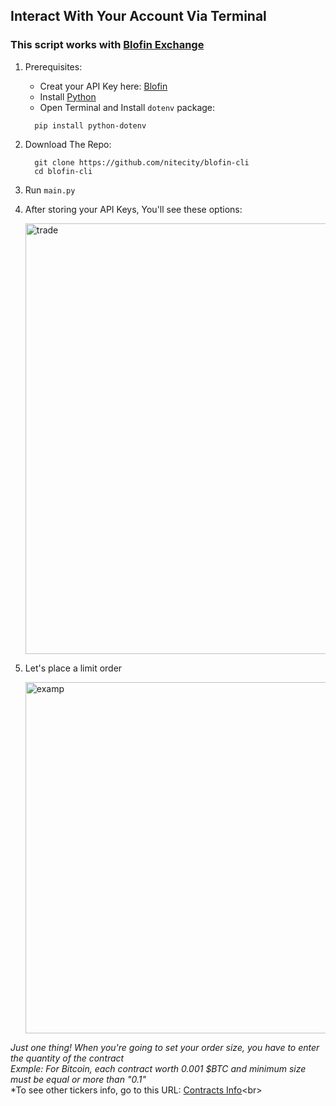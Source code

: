 ## Interact With Your Account Via Terminal

### This script works with [Blofin Exchange](https://blofin.com)

1. Prerequisites:
    - Creat your API Key here: [Blofin](https://blofin.com/account/apis)
    - Install [Python](https://www.python.org/downloads/)
    - Open Terminal and Install ``dotenv`` package:


    ```
      pip install python-dotenv
    ```
2. Download The Repo:

    ```
      git clone https://github.com/nitecity/blofin-cli
      cd blofin-cli
    ```

3. Run `main.py`
4. After storing your API Keys, You'll see these options:

    <img width="689" alt="trade" src="https://github.com/user-attachments/assets/351729fc-440c-4426-b7e1-cafb970b2edf" />

5. Let's place a limit order

    <img width="562" alt="examp" src="https://github.com/user-attachments/assets/106aec56-8eb4-4b80-8c1f-526a675028b3" />


  

*Just one thing! When you're going to set your order size, you have to enter the quantity of the contract*<br>
*Exmple: For Bitcoin, each contract worth 0.001 $BTC and minimum size must be equal or more than "0.1"*<br>
*To see other tickers info, go to this URL: [Contracts Info](https://openapi.blofin.com/api/v1/market/instruments?instId=btc-usdt")<br>

